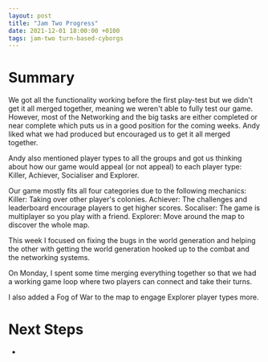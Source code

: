 ```yaml
---
layout: post
title: "Jam Two Progress"
date: 2021-12-01 18:00:00 +0100
tags: jam-two turn-based-cyborgs
---
```


# Summary
We got all the functionality working before the first play-test but we didn't get it all merged together, meaning we weren't able to fully test our game. However, most of the Networking and the big tasks are either completed or near complete which puts us in a good position for the coming weeks. Andy liked what we had produced but encouraged us to get it all merged together.

Andy also mentioned player types to all the groups and got us thinking about how our game would appeal (or not appeal) to each player type: Killer, Achiever, Socialiser and Explorer.

Our game mostly fits all four categories due to the following mechanics:
Killer: Taking over other player's colonies.
Achiever: The challenges and leaderboard encourage players to get higher scores.
Socaliser: The game is multiplayer so you play with a friend.
Explorer: Move around the map to discover the whole map.

This week I focused on fixing the bugs in the world generation and helping the other with getting the world generation hooked up to the combat and the networking systems.

On Monday, I spent some time merging everything together so that we had a working game loop where two players can connect and take their turns. 

I also added a Fog of War to the map to engage Explorer player types more.

# Next Steps
- 